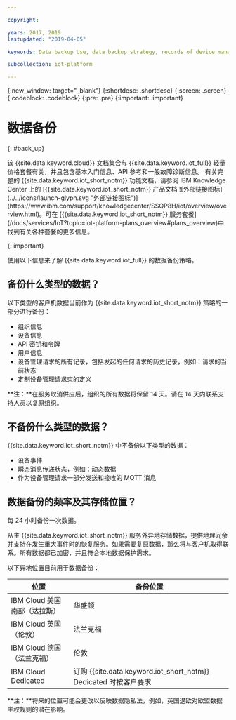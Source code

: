 ```yaml
---

copyright:

years: 2017, 2019
lastupdated: "2019-04-05"

keywords: Data backup Use, data backup strategy, records of device management requests

subcollection: iot-platform

---
```


{:new_window: target="\_blank"}
{:shortdesc: .shortdesc}
{:screen: .screen}
{:codeblock: .codeblock}
{:pre: .pre}
{:important: .important}



# 数据备份
{: #back_up}

<p>该 {{site.data.keyword.cloud}} 文档集合与 {{site.data.keyword.iot_full}} 轻量价格套餐有关，并且包含基本入门信息、API 参考和一般故障诊断信息。
有关完整的 {{site.data.keyword.iot_short_notm}} 功能文档，请参阅 IBM Knowledge Center 上的 [{{site.data.keyword.iot_short_notm}} 产品文档 ![外部链接图标](../../icons/launch-glyph.svg "外部链接图标")](https://www.ibm.com/support/knowledgecenter/SSQP8H/iot/overview/overview.html)。可在 [{{site.data.keyword.iot_short_notm}} 服务套餐](/docs/services/IoT?topic=iot-platform-plans_overview#plans_overview)中找到有关各种套餐的更多信息。
</p>
{: important}

使用以下信息来了解 {{site.data.keyword.iot_full}} 的数据备份策略。

## 备份什么类型的数据？

以下类型的客户机数据当前作为 {{site.data.keyword.iot_short_notm}} 策略的一部分进行备份：

- 组织信息
- 设备信息
- API 密钥和令牌
- 用户信息
- 设备管理请求的所有记录，包括发起的任何请求的历史记录，例如：请求的当前状态
- 定制设备管理请求束的定义

**注：**在服务取消供应后，组织的所有数据将保留 14 天。请在 14 天内联系支持人员以复原组织。

## 不备份什么类型的数据？

{{site.data.keyword.iot_short_notm}} 中不备份以下类型的数据：

- 设备事件
- 瞬态消息传递状态，例如：动态数据
- 作为设备管理请求一部分发送和接收的 MQTT 消息
<!-- - Analytics rules and alert configuration -->

## 数据备份的频率及其存储位置？

每 24 小时备份一次数据。

从主 {{site.data.keyword.iot_short_notm}} 服务外异地存储数据，提供地理冗余并支持在发生重大事件时的恢复服务。如果需要复原数据，那么将与客户机取得联系。所有数据都已加密，并且符合本地数据保护需求。

以下异地位置目前用于数据备份：

 位置|备份位置
------------- | -------------
IBM Cloud 美国南部（达拉斯）|华盛顿
IBM Cloud 英国（伦敦）|法兰克福
IBM Cloud 德国（法兰克福）|伦敦
IBM Cloud Dedicated|订购 {{site.data.keyword.iot_short_notm}} Dedicated 时按客户要求

**注：**将来的位置可能会更改以反映数据隐私法，例如，英国退欧对欧盟数据主权规则的潜在影响。

